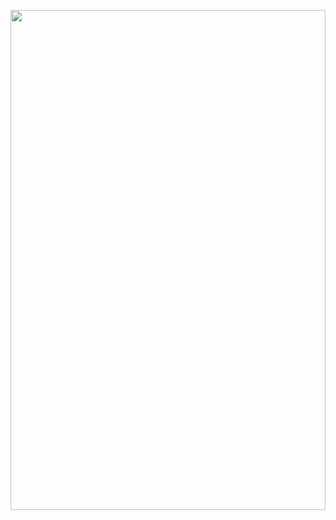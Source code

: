 <p align="center">
  <img src="https://i.postimg.cc/hP4BxKzs/api-brawl-star.png" width="100%" height="800" align="center"/>
</p>

